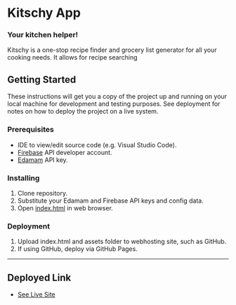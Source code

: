 # Kitschy App
### Your kitchen helper!
Kitschy is a one-stop recipe finder and grocery list generator for all your cooking needs. It allows for recipe searching




## Getting Started

These instructions will get you a copy of the project up and running on your local machine for development and testing purposes. See deployment for notes on how to deploy the project on a live system.

### Prerequisites

* IDE to view/edit source code (e.g. Visual Studio Code).
* [Firebase](https://firebase.google.com/) API developer account.
* [Edamam](https://developer.edamam.com/) API key.

### Installing

1. Clone repository.
1. Substitute your Edamam and Firebase API keys and config data.
1. Open [index.html](index.html) in web browser.

### Deployment

1. Upload index.html and assets folder to webhosting site, such as GitHub.
1. If using GitHub, deploy via GitHub Pages.

---
## Deployed Link

* [See Live Site](https://starryblue7.github.io/kitschy-app/)

